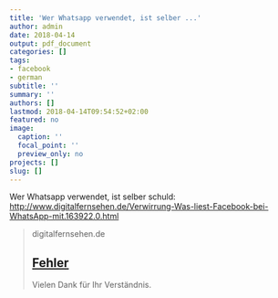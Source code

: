 ```yaml
---
title: 'Wer Whatsapp verwendet, ist selber ...'
author: admin
date: 2018-04-14
output: pdf_document
categories: []
tags:
- facebook
- german
subtitle: ''
summary: ''
authors: []
lastmod: 2018-04-14T09:54:52+02:00
featured: no
image:
  caption: ''
  focal_point: ''
  preview_only: no
projects: []
slug: []
---
```

Wer Whatsapp verwendet, ist selber schuld:
http://www.digitalfernsehen.de/Verwirrung-Was-liest-Facebook-bei-WhatsApp-mit.163922.0.html
> digitalfernsehen.de
> ## [Fehler](http://www.digitalfernsehen.de/Verwirrung-Was-liest-Facebook-bei-WhatsApp-mit.163922.0.html)
>
>Vielen Dank für Ihr Verständnis.

